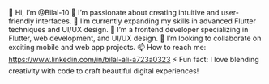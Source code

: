 👋 Hi, I’m @Bilal-10
👀 I’m passionate about creating intuitive and user-friendly interfaces.
🌱 I’m currently expanding my skills in advanced Flutter techniques and UI/UX design.
💼 I’m a frontend developer specializing in Flutter, web development, and UI/UX design.
💞️ I’m looking to collaborate on exciting mobile and web app projects.
📫 How to reach me: https://www.linkedin.com/in/bilal-ali-a723a0323
⚡ Fun fact: I love blending creativity with code to craft beautiful digital experiences!

<!---
Bilal-10/Bilal-10 is a ✨ special ✨ repository because its `README.md` (this file) appears on your GitHub profile.
You can click the Preview link to take a look at your changes.
--->
